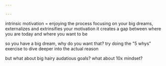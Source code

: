 ```yaml
---

---
```

intrinsic motivation = enjoying the process
focusing on your big dreams, externalizes and extrinsifies your motivation
it creates a gap between where you are today and where you want to be

so you have a big dream, why do you want that? try doing the "5 whys" exercise to dive deeper into the actual reason

but what about big hairy audatious goals? what about 10x mindset?

